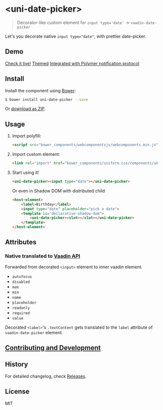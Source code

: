 # &lt;uni-date-picker&gt;

> Decorator-like custom element for `input type='date'` -> `vaadin-date-picker`

Let's you decorate native `input type="date"`, with prettier date-picker.

## Demo

[Check it live!](http://Starcounter.github.io/Uniform.css/components/uni-date-picker)
[Themed](http://Starcounter.github.io/Uniform.css/components/uni-date-picker/theming.html)
[Integrated with Polymer notification protocol](http://Starcounter.github.io/Uniform.css/components/uni-date-picker/polymer-binding.html)

## Install

Install the component using [Bower](http://bower.io/):

```sh
$ bower install uni-date-picker --save
```

Or [download as ZIP](https://github.com/Starcounter/Uniform.css/archive/master.zip).

## Usage

1. Import polyfill:

    ```html
    <script src="bower_components/webcomponentsjs/webcomponents.min.js"></script>
    ```

2. Import custom element:

    ```html
    <link rel="import" href="bower_components/uniform.css/components/uni-date-picker/uni-date-picker.html">
    ```

3. Start using it!

    ```html
    <uni-date-picker><input type="date"></uni-date-picker>
    ```
    Or even in Shadow DOM with distributed child
    ```html
    <host-element>
        <label>Birthday</label>
        <input type="date" placeholder="pick a date">
        <template is="declarative-shadow-dom">
            <uni-date-picker><slot></slot></uni-date-picker>
        </template>
    </host-element>
    ```

## Attributes

### Native translated to [Vaadin API](https://vaadin.com/components/vaadin-date-picker/html-api)
Forwarded from decorated `<input>` element to inner vaadin element.

- `autofocus`
- `disabled`
- `max`      
- `min`      
- `name`     
- `placeholder`
- `readonly`
- `required`
- `value`    

Decorated `<label>`'s `.textContent` gets translated to the `label` attribute of `vaadin-date-picker` element.


## [Contributing and Development](CONTRIBUTING.md)

## History

For detailed changelog, check [Releases](https://github.com/Starcounter/Uniform.css/releases).

## License

MIT

